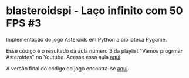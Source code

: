 # blasteroidspi - Laço infinito com 50 FPS #3
Implementação do jogo Asteroids em Python a biblioteca Pygame.

Esse código é o resultado da aula número 3 da playlist "Vamos progrmar Asteroides" no Youtube. Acesse essa aula [aqui](https://youtu.be/n2wgVq7E9To).

A versão final do código do jogo encontra-se [aqui](https://github.com/camargo-advanced/blasteroidspi).
